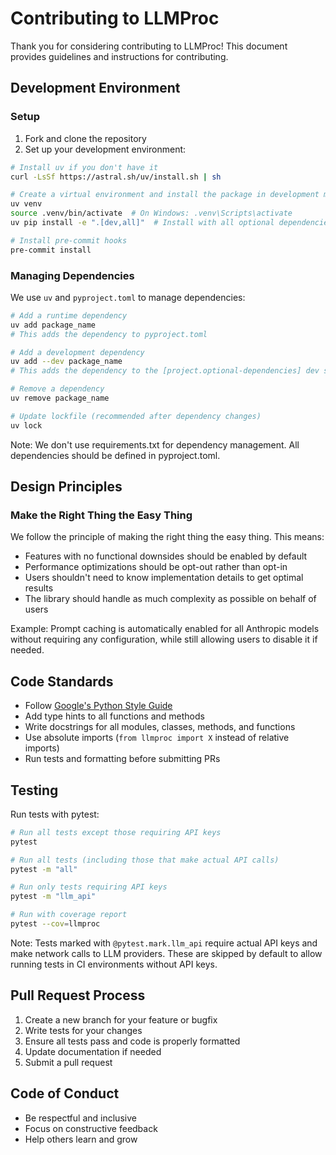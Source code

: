 # Contributing to LLMProc

Thank you for considering contributing to LLMProc! This document provides guidelines and instructions for contributing.

## Development Environment

### Setup

1. Fork and clone the repository
2. Set up your development environment:

```bash
# Install uv if you don't have it
curl -LsSf https://astral.sh/uv/install.sh | sh

# Create a virtual environment and install the package in development mode
uv venv
source .venv/bin/activate  # On Windows: .venv\Scripts\activate
uv pip install -e ".[dev,all]"  # Install with all optional dependencies

# Install pre-commit hooks
pre-commit install
```

### Managing Dependencies

We use `uv` and `pyproject.toml` to manage dependencies:

```bash
# Add a runtime dependency
uv add package_name
# This adds the dependency to pyproject.toml

# Add a development dependency
uv add --dev package_name
# This adds the dependency to the [project.optional-dependencies] dev section

# Remove a dependency
uv remove package_name

# Update lockfile (recommended after dependency changes)
uv lock
```

Note: We don't use requirements.txt for dependency management. All dependencies should be defined in pyproject.toml.

## Design Principles

### Make the Right Thing the Easy Thing

We follow the principle of making the right thing the easy thing. This means:
- Features with no functional downsides should be enabled by default
- Performance optimizations should be opt-out rather than opt-in
- Users shouldn't need to know implementation details to get optimal results
- The library should handle as much complexity as possible on behalf of users

Example: Prompt caching is automatically enabled for all Anthropic models without requiring any configuration, while still allowing users to disable it if needed.

## Code Standards

- Follow [Google's Python Style Guide](https://google.github.io/styleguide/pyguide.html)
- Add type hints to all functions and methods
- Write docstrings for all modules, classes, methods, and functions
- Use absolute imports (`from llmproc import X` instead of relative imports)
- Run tests and formatting before submitting PRs

## Testing

Run tests with pytest:

```bash
# Run all tests except those requiring API keys
pytest

# Run all tests (including those that make actual API calls)
pytest -m "all"

# Run only tests requiring API keys
pytest -m "llm_api"

# Run with coverage report
pytest --cov=llmproc
```

Note: Tests marked with `@pytest.mark.llm_api` require actual API keys and make network calls to LLM providers. These are skipped by default to allow running tests in CI environments without API keys.

## Pull Request Process

1. Create a new branch for your feature or bugfix
2. Write tests for your changes
3. Ensure all tests pass and code is properly formatted
4. Update documentation if needed
5. Submit a pull request

## Code of Conduct

- Be respectful and inclusive
- Focus on constructive feedback
- Help others learn and grow